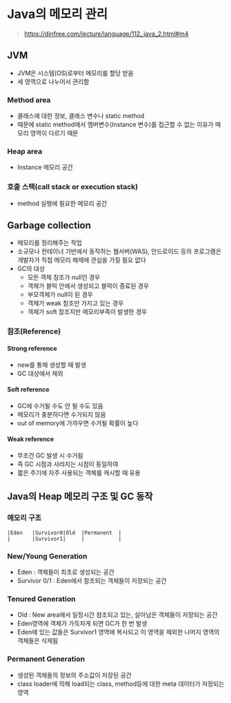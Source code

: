 # Java의  메모리 관리
> https://dinfree.com/lecture/language/112_java_2.html#m4

## JVM
- JVM은 시스템(OS)로부터 메모리를 할당 받음
- 세 영역으로 나누어서 관리함

### Method area
- 클래스에 대한 정보, 클래스 변수나 static method
- 때문에 static method에서 멤버변수(Instance 변수)를 접근할 수 없는 이유가 메모리 영역이 다르기 때문

### Heap area
- Instance 메모리 공간

### 호출 스택(call stack or execution stack)
- method 실행에 필요한 메모리 공간

## Garbage collection
- 메모리를 정리해주는 작업
- 소규모나 컨테이너 기반에서 동작하는 웹서버(WAS), 안드로이드 등의 프로그램은 개발자가 직접 메모리 해제에 관심을 가질 필요 없다
- GC의 대상
  - 모든 객체 참조가 null인 경우
  - 객체가 블럭 안에서 생성되고 블럭이 종료된 경우
  - 부모객체가 null이 된 경우
  - 객체가 weak 참조만 가지고 있는 경우
  - 객체가 soft 참조지만 메모리부족이 발생한 경우

### 참조(Reference)

#### Strong reference
- new를 통해 생성할 때 발생
- GC 대상에서 제외
  
#### Soft reference
- GC에 수거될 수도 안 될 수도 있음
- 메모리가 충분하다면 수거되지 않음
- out of memory에 가까우면 수거될 확률이 높다
  
#### Weak reference
- 무조건 GC 발생 시 수거됨
- 즉 GC 시점과 사라지는 시점이 동일하여
- 짧은 주기에 자주 사용되는 객체를 캐시할 때 유용

## Java의 Heap 메모리 구조 및 GC 동작
### 메모리 구조
~~~
|Eden   |Survivor0|Old  |Permanent  |
|       |Survivor1|     |           |
~~~
### New/Young Generation
- Eden : 객체들이 최초로 생성되는 공간
- Survivor 0/1 : Eden에서 참조되는 객체들이 저장되는 공간

### Tenured Generation
- Old : New area에서 일정시간 참조되고 있는, 살아남은 객체들이 저장되는 공간
- Eden영역에 객체가 가득차게 되면 GC가 한 번 발생
- Eden에 있는 값들은 Survivor1 영역에 복사되고 이 영역을 제외한 나머지 영역의 객체들은 삭제됨

### Permanent Generation
- 생성된 객체들의 정보의 주소값이 저장된 공간
- class loader에 의해 load되는 class, method등에 대한 meta 데이터가 저장되는 영역